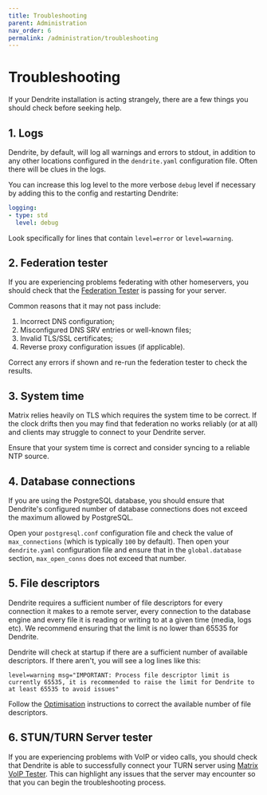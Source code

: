 ```yaml
---
title: Troubleshooting
parent: Administration
nav_order: 6
permalink: /administration/troubleshooting
---
```


# Troubleshooting

If your Dendrite installation is acting strangely, there are a few things you should
check before seeking help.

## 1. Logs

Dendrite, by default, will log all warnings and errors to stdout, in addition to any
other locations configured in the `dendrite.yaml` configuration file. Often there will
be clues in the logs.

You can increase this log level to the more verbose `debug` level if necessary by adding
this to the config and restarting Dendrite:

```yaml
logging:
- type: std
  level: debug
```

Look specifically for lines that contain `level=error` or `level=warning`.

## 2. Federation tester

If you are experiencing problems federating with other homeservers, you should check
that the [Federation Tester](https://federationtester.matrix.org) is passing for your
server.

Common reasons that it may not pass include:

1. Incorrect DNS configuration;
2. Misconfigured DNS SRV entries or well-known files;
3. Invalid TLS/SSL certificates;
4. Reverse proxy configuration issues (if applicable).

Correct any errors if shown and re-run the federation tester to check the results.

## 3. System time

Matrix relies heavily on TLS which requires the system time to be correct. If the clock
drifts then you may find that federation no works reliably (or at all) and clients may
struggle to connect to your Dendrite server.

Ensure that your system time is correct and consider syncing to a reliable NTP source.

## 4. Database connections

If you are using the PostgreSQL database, you should ensure that Dendrite's configured
number of database connections does not exceed the maximum allowed by PostgreSQL.

Open your `postgresql.conf` configuration file and check the value of `max_connections`
(which is typically `100` by default). Then open your `dendrite.yaml` configuration file
and ensure that in the `global.database` section, `max_open_conns` does not exceed that number.

## 5. File descriptors

Dendrite requires a sufficient number of file descriptors for every connection it makes
to a remote server, every connection to the database engine and every file it is reading
or writing to at a given time (media, logs etc). We recommend ensuring that the limit is
no lower than 65535 for Dendrite.

Dendrite will check at startup if there are a sufficient number of available descriptors.
If there aren't, you will see a log lines like this:

```
level=warning msg="IMPORTANT: Process file descriptor limit is currently 65535, it is recommended to raise the limit for Dendrite to at least 65535 to avoid issues"
```

Follow the [Optimisation](5_optimisation.md) instructions to correct the
available number of file descriptors.

## 6. STUN/TURN Server tester

If you are experiencing problems with VoIP or video calls, you should check that Dendrite
is able to successfully connect your TURN server using 
[Matrix VoIP Tester](https://test.voip.librepush.net/). This can highlight any issues
that the server may encounter so that you can begin the troubleshooting process.
